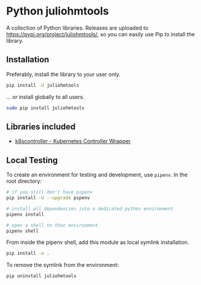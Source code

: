 # Python juliohmtools

A collection of Python libraries. Releases are uploaded to <https://pypi.org/project/juliohmtools/>, so you can easily use Pip to install the library.

## Installation

Preferably, install the library to your user only.

```bash
pip install -U juliohmtools
```

... or install globally to all users.

```bash
sudo pip install juliohmtools
```

## Libraries included

* [k8scontroller - Kubernetes Controller Wrapper](docs/k8scontroller/README.md)

## Local Testing

To create an environment for testing and development, use `pipenv`. In the root directory:

```bash
# if you still don't have pipenv
pip install -U --upgrade pipenv

# install all dependencies into a dedicated python environment
pipenv install

# open a shell to that environment
pipenv shell
```

From inside the pipenv shell, add this module as local symlink installation.

```bash
pip install -e .
```

To remove the symlink from the environment:

```bash
pip uninstall juliohmtools
```
